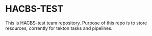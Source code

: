 # HACBS-TEST
This is HACBS-test team repository.
Purpose of this repo is to store resources, corrently for tekton tasks and pipelines.
